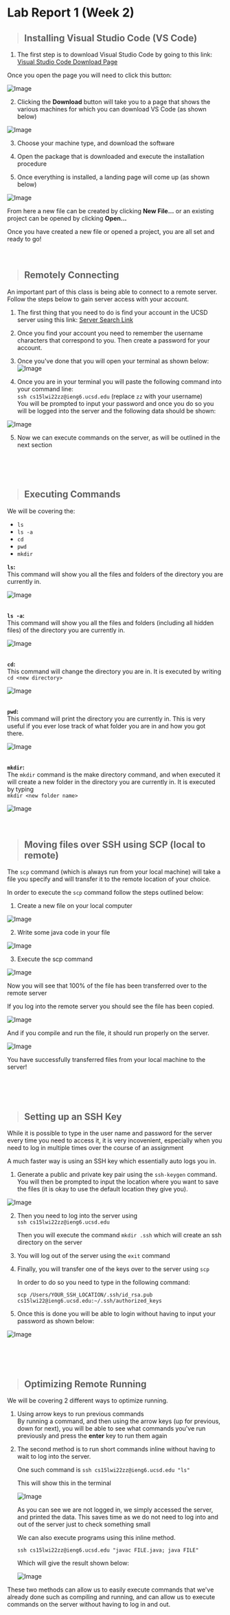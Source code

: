 # Lab Report 1 (Week 2)

> ## **Installing Visual Studio Code (VS Code)**

1. The first step is to download Visual Studio Code by going to this link: [Visual Studio Code Download Page](https://code.visualstudio.com/)

Once you open the page you will need to click this button:

![Image](DownloadButton.png)

2.  Clicking the **Download** button will take you to a page that shows the various machines for which you can download VS Code (as shown below)

![Image](SelectMachine.png)

3.  Choose your machine type, and download the software

4.  Open the package that is downloaded and execute the installation procedure

5.  Once everything is installed, a landing page will come up (as shown below)

![Image](VSCodeLanding.png)

From here a new file can be created by clicking **New File...** or an existing project can be opened by clicking **Open...**


Once you have created a new file or opened a project, you are all set and ready to go!
<br/>
<br/>
<br/>

> ## **Remotely Connecting**
An important part of this class is being able to connect to a remote server. Follow the steps below to gain server access with your account.
<br/>


1. The first thing that you need to do is find your account in the UCSD server using this link: [Server Search Link](https://sdacs.ucsd.edu/~icc/index.php)

2. Once you find your account you need to remember the username characters that correspond to you. Then create a password for your account.

3. Once you've done that you will open your terminal as shown below:
![Image](Terminal.png)

4. Once you are in your terminal you will paste the following command into your command line:  
`ssh cs15lwi22zz@ieng6.ucsd.edu` (replace `zz` with your username)  
You will be prompted to input your password and once you do so you will be logged into the server and the following data should be shown: 

![Image](ServerData.png)

5. Now we can execute commands on the server, as will be outlined in the next section

<br/>
<br/>
<br/>

> ## **Executing Commands**
We will be covering the:  
- `ls`  
- `ls -a`  
- `cd`  
- `pwd`  
- `mkdir`  

**`ls`:**  
This command will show you all the files and folders of the directory you are currently in.  

![Image](ls.png)
<br/>
<br/>

**`ls -a`:**  
This command will show you all the files and folders (including all hidden files) of the directory you are currently in.  

![Image](lsa.png)
<br/>
<br/>

**`cd`:**  
This command will change the directory you are in. It is executed by writing `cd <new directory>`  

![Image](cd.png)
<br/>
<br/>

**`pwd`:**  
This command will print the directory you are currently in. This is very useful if you ever lose track of what folder you are in and how you got there.  

![Image](pwd.png)
<br/>
<br/>

**`mkdir`:**  
The `mkdir` command is the make directory command, and when executed it will create a new folder in the directory you are currently in. It is executed by typing  
`mkdir <new folder name>`  

![Image](mkdir.png)
<br/>
<br/>
<br/>


> ## **Moving files over SSH using SCP (local to remote)**
The `scp` command (which is always run from your local machine) will take a file you specify and will transfer it to the remote location of your choice.

In order to execute the `scp` command follow the steps outlined below:

1. Create a new file on your local computer  

![Image](createFile.png)

2. Write some java code in your file   

![Image](tempFile.png)

3. Execute the scp command  

![Image](scpExecuted.png)

Now you will see that 100% of the file has been transferred over to the remote server

If you log into the remote server you should see the file has been copied.

![Image](serverTransfer.png)

And if you compile and run the file, it should run properly on the server.  

![Image](tempFileRunning.png)

You have successfully transferred files from your local machine to the server!


<br/>
<br/>
<br/>

> ## **Setting up an SSH Key**

While it is possible to type in the user name and password for the server every time you need to access it, it is very incovenient, especially when you need to log in multiple times over the course of an assignment

A much faster way is using an SSH key which essentially auto logs you in.

1. Generate a public and private key pair using the `ssh-keygen` command. You will then be prompted to input the location where you want to save the files (it is okay to use the default location they give you).


![Image](sshgen.png)

2. Then you need to log into the server using  
 `ssh cs15lwi22zz@ieng6.ucsd.edu`  

    Then you will execute the command `mkdir .ssh` which will create an ssh directory on the server 

3. You will log out of the server using the `exit` command

4. Finally, you will transfer one of the keys over to the server using `scp` 

    In order to do so you need to type in the following command:
    
    `scp /Users/YOUR_SSH_LOCATION/.ssh/id_rsa.pub cs15lwi22@ieng6.ucsd.edu:~/.ssh/authorized_keys`

5. Once this is done you will be able to login without having to input your password as shown below:  

![Image](sshLogin.png)


<br/>
<br/>
<br/>

> ## **Optimizing Remote Running**

We will be covering 2 different ways to optimize running.

1. Using arrow keys to run previous commands  
    By running a command, and then using the arrow keys (up for previous, down for next), you will be able to see what commands you've run previously and press the **enter** key to run them again

2. The second method is to run short commands inline without having to wait to log into the server.

    One such command is `ssh cs15lwi22zz@ieng6.ucsd.edu "ls"`

    This will show this in the terminal

    ![Image](inlinels.png)  

    As you can see we are not logged in, we simply accessed the server, and printed the data. This saves time as we do not need to log into and out of the server just to check something small

    We can also execute programs using this inline method.  

    `ssh cs15lwi22zz@ieng6.ucsd.edu "javac FILE.java; java FILE"`  

    Which will give the result shown below:  

    ![Image](inlineexecute.png)  

These two methods can allow us to easily execute commands that we've already done such as compiling and running, and can allow us to execute commands on the server without having to log in and out.

